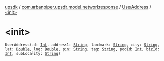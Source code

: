 [upsdk](../../index.md) / [com.urbanpiper.upsdk.model.networkresponse](../index.md) / [UserAddress](index.md) / [&lt;init&gt;](./-init-.md)

# &lt;init&gt;

`UserAddress(id: `[`Int`](https://kotlinlang.org/api/latest/jvm/stdlib/kotlin/-int/index.html)`, address1: `[`String`](https://kotlinlang.org/api/latest/jvm/stdlib/kotlin/-string/index.html)`, landmark: `[`String`](https://kotlinlang.org/api/latest/jvm/stdlib/kotlin/-string/index.html)`, city: `[`String`](https://kotlinlang.org/api/latest/jvm/stdlib/kotlin/-string/index.html)`, lat: `[`Double`](https://kotlinlang.org/api/latest/jvm/stdlib/kotlin/-double/index.html)`, lng: `[`Double`](https://kotlinlang.org/api/latest/jvm/stdlib/kotlin/-double/index.html)`, pin: `[`String`](https://kotlinlang.org/api/latest/jvm/stdlib/kotlin/-string/index.html)`, tag: `[`String`](https://kotlinlang.org/api/latest/jvm/stdlib/kotlin/-string/index.html)`, podId: `[`Int`](https://kotlinlang.org/api/latest/jvm/stdlib/kotlin/-int/index.html)`, bizId: `[`Int`](https://kotlinlang.org/api/latest/jvm/stdlib/kotlin/-int/index.html)`, subLocality: `[`String`](https://kotlinlang.org/api/latest/jvm/stdlib/kotlin/-string/index.html)`)`